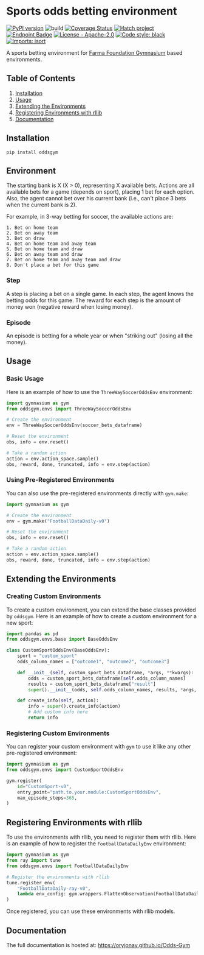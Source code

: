 # Sports odds betting environment 
[![PyPI version](https://badge.fury.io/py/oddsgym.svg)](https://badge.fury.io/py/oddsgym)
![build](https://github.com/OryJonay/Odds-Gym/workflows/build/badge.svg) 
[![Coverage Status](https://coveralls.io/repos/github/OryJonay/Odds-Gym/badge.svg?branch=master)](https://coveralls.io/github/OryJonay/Odds-Gym?branch=master)
[![Hatch project](https://img.shields.io/badge/tool-%F0%9F%A5%9A%20Hatch-4051b5.svg)](https://github.com/pypa/hatch) 
[![Endpoint Badge](https://img.shields.io/endpoint?url=https%3A%2F%2Fraw.githubusercontent.com%2Fastral-sh%2Fruff%2Fmain%2Fassets%2Fbadge%2Fv2.json&label=linting)](https://github.com/astral-sh/ruff) 
[![License - Apache-2.0](https://img.shields.io/badge/License-Apache%202.0-9400d3.svg)](https://spdx.org/licenses/) 
[![Code style: black](https://img.shields.io/badge/code%20style-black-000000.svg)](https://github.com/psf/black)
[![Imports: isort](https://img.shields.io/badge/%20imports-isort-%231674b1?style=flat&labelColor=ef8336)](https://pycqa.github.io/isort/) 

A sports betting environment for [Farma Foundation Gymnasium](https://gymnasium.farama.org/) based environments.

## Table of Contents
1. [Installation](#installation)
2. [Usage](#usage)
3. [Extending the Environments](#extending-the-environments)
5. [Registering Environments with rllib](#registering-environments-with-rllib)
4. [Documentation](#documentation)

## Installation

    pip install oddsgym

## Environment

The starting bank is X (X > 0), representing X available bets. Actions are all available bets for a game (depends on sport), placing 1 bet for each option. Also, the agent cannot bet over his current bank (i.e., can't place 3 bets when the current bank is 2).

For example, in 3-way betting for soccer, the available actions are:

    1. Bet on home team
    2. Bet on away team
    3. Bet on draw
    4. Bet on home team and away team
    5. Bet on home team and draw
    6. Bet on away team and draw
    7. Bet on home team and away team and draw
    8. Don't place a bet for this game

### Step
A step is placing a bet on a single game. In each step, the agent knows the betting odds for this game. The reward for each step is the amount of money won (negative reward when losing money).

### Episode
An episode is betting for a whole year or when "striking out" (losing all the money).

## Usage

### Basic Usage
Here is an example of how to use the `ThreeWaySoccerOddsEnv` environment:

```python
import gymnasium as gym
from oddsgym.envs import ThreeWaySoccerOddsEnv

# Create the environment
env = ThreeWaySoccerOddsEnv(soccer_bets_dataframe)

# Reset the environment
obs, info = env.reset()

# Take a random action
action = env.action_space.sample()
obs, reward, done, truncated, info = env.step(action)

```

### Using Pre-Registered Environments
You can also use the pre-registered environments directly with `gym.make`:

```python
import gymnasium as gym

# Create the environment
env = gym.make("FootballDataDaily-v0")

# Reset the environment
obs, info = env.reset()

# Take a random action
action = env.action_space.sample()
obs, reward, done, truncated, info = env.step(action)

```

## Extending the Environments

### Creating Custom Environments
To create a custom environment, you can extend the base classes provided by `oddsgym`. Here is an example of how to create a custom environment for a new sport:

```python
import pandas as pd
from oddsgym.envs.base import BaseOddsEnv

class CustomSportOddsEnv(BaseOddsEnv):
    sport = "custom_sport"
    odds_column_names = ["outcome1", "outcome2", "outcome3"]

    def __init__(self, custom_sport_bets_dataframe, *args, **kwargs):
        odds = custom_sport_bets_dataframe[self.odds_column_names]
        results = custom_sport_bets_dataframe["result"]
        super().__init__(odds, self.odds_column_names, results, *args, **kwargs)

    def create_info(self, action):
        info = super().create_info(action)
        # Add custom info here
        return info
```

### Registering Custom Environments
You can register your custom environment with `gym` to use it like any other pre-registered environment:

```python
import gymnasium as gym
from oddsgym.envs import CustomSportOddsEnv

gym.register(
    id="CustomSport-v0",
    entry_point="path.to.your.module:CustomSportOddsEnv",
    max_episode_steps=365,
)
```

## Registering Environments with rllib

To use the environments with rllib, you need to register them with rllib. Here is an example of how to register the `FootballDataDailyEnv` environment:

```python
import gymnasium as gym
from ray import tune
from oddsgym.envs import FootballDataDailyEnv

# Register the environments with rllib
tune.register_env(
    "FootballDataDaily-ray-v0",
    lambda env_config: gym.wrappers.FlattenObservation(FootballDataDailyEnv(env_config))
)
```

Once registered, you can use these environments with rllib models.

## Documentation

The full documentation is hosted at: https://oryjonay.github.io/Odds-Gym
